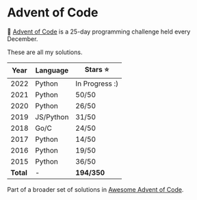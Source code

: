 # Advent of Code

🎅 [Advent of Code](http://adventofcode.com/) is a 25-day programming challenge held every December. 

These are all my solutions.

| Year      | Language |  Stars ⭐ |
| ----------- | ----------- | ----------- |
| 2022 | Python | In Progress :) |
| 2021 | Python | 50/50       |
| 2020 | Python | 26/50        | 
| 2019 | JS/Python |  31/50        |
| 2018 | Go/C | 24/50 
| 2017 | Python | 14/50        | 
| 2016 | Python | 19/50        |
| 2015 | Python | 36/50        | 
| **Total** | - | **194/350** |

Part of a broader set of solutions in [Awesome Advent of Code](https://github.com/Bogdanp/awesome-advent-of-code#python).
